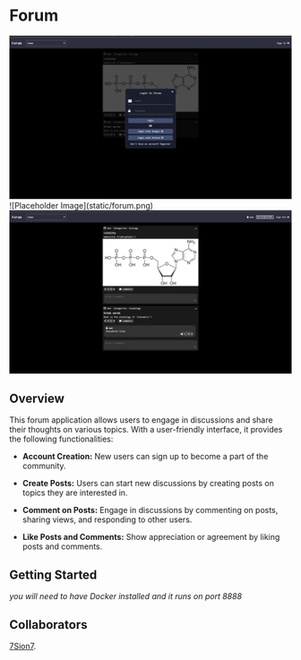 # Forum

<img src="static/Screenshot 2023-10-18 194755.png" alt="Screenshot 1">
![Placeholder Image](static/forum.png)
<img src="static/Screenshot%202023-10-18%20200250.png" alt="Screenshot 2">


## Overview

This forum application allows users to engage in discussions and share their thoughts on various topics. With a user-friendly interface, it provides the following functionalities:

- **Account Creation:** New users can sign up to become a part of the community.
  
- **Create Posts:** Users can start new discussions by creating posts on topics they are interested in.
  
- **Comment on Posts:** Engage in discussions by commenting on posts, sharing views, and responding to other users.
  
- **Like Posts and Comments:** Show appreciation or agreement by liking posts and comments.

## Getting Started

*you will need to have Docker installed and it runs on port 8888*

## Collaborators

 [7Sion7](https://github.com/7Sion7).

<!--## Contributions 

We welcome contributions! If you'd like to contribute, please create a pull request.

## License

*You can mention the license here if you have one.*-->

